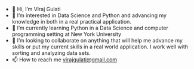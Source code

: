- 👋 Hi, I’m Viraj Gulati
- 👀 I’m interested in Data Science and Python and advancing my knowledge in both in a real practical application.
- 🌱 I’m currently learning Python in a Data Science and computer programming setting at New York University
- 💞️ I’m looking to collaborate on anything that will help me advance my skills or put my current skills in a real world application. I work well with sorting and analyzing data sets. 
- 📫 How to reach me virajgulati@gmail.com

<!---
viraj-gulati/viraj-gulati is a ✨ special ✨ repository because its `README.md` (this file) appears on your GitHub profile.
You can click the Preview link to take a look at your changes.
--->
